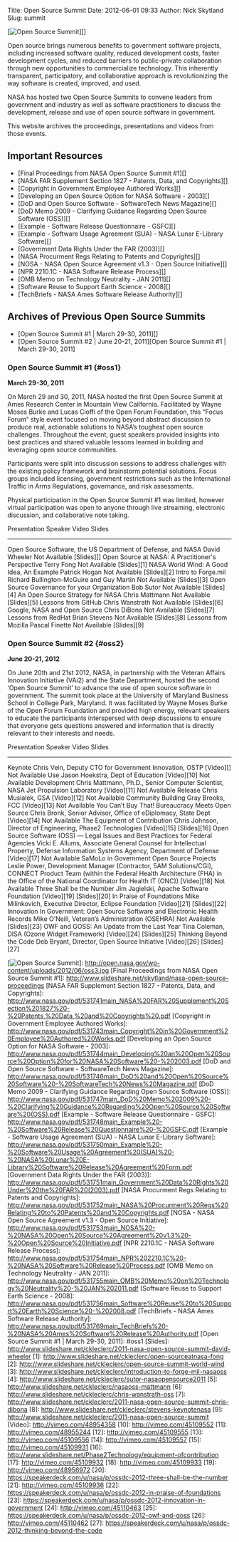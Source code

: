 Title: Open Source Summit
Date: 2012-06-01 09:33
Author: Nick Skytland
Slug: summit

[![Open Source Summit][]][]

Open source brings numerous benefits to government software projects,
including increased software quality, reduced development costs, faster
development cycles, and reduced barriers to public-private collaboration
through new opportunities to commercialize technology. This inherently
transparent, participatory, and collaborative approach is
revolutionizing the way software is created, improved, and used.

NASA has hosted two Open Source Summits to convene leaders from
government and industry as well as software practitioners to discuss the
development, release and use of open source software in government.

This website archives the proceedings, presentations and videos from
those events.

Important Resources
-------------------

-   [Final Proceedings from NASA Open Source Summit \#1][]
-   [NASA FAR Supplement Section 1827 - Patents, Data, and Copyrights][]
-   [Copyright in Government Employee Authored Works][]
-   [Developing an Open Source Option for NASA Software - 2003][]
-   [DoD and Open Source Software - SoftwareTech News Magazine][]
-   [DoD Memo 2009 - Clarifying Guidance Regarding Open Source Software
    (OSS)][]
-   [Example - Software Release Questionnaire - GSFC][]
-   [Example - Software Usage Agreement (SUA) - NASA Lunar E-Library
    Software][]
-   [Government Data Rights Under the FAR (2003)][]
-   [NASA Procurment Regs Relating to Patents and Copyrights][]
-   [NOSA - NASA Open Source Agreement v1.3 - Open Source Initiative][]
-   [NPR 2210.1C - NASA Software Release Process][]
-   [OMB Memo on Technology Neutrality - JAN 2011][]
-   [Software Reuse to Support Earth Science - 2008][]
-   [TechBriefs - NASA Ames Software Release Authority][]

Archives of Previous Open Source Summits
----------------------------------------

-   [Open Source Summit \#1 | March 29-30, 2011][]
-   [Open Source Summit \#2 | June 20-21, 2011][Open Source Summit \#1 |
    March 29-30, 2011]

### Open Source Summit \#1 {#oss1}

**March 29-30, 2011**

On March 29 and 30, 2011, NASA hosted the first Open Source Summit at
Ames Research Center in Mountain View California. Facilitated by Wayne
Moses Burke and Lucas Cioffi of the Open Forum Foundation, this “Focus
Forum” style event focused on moving beyond abstract discussion to
produce real, actionable solutions to NASA’s toughest open source
challenges. Throughout the event, guest speakers provided insights into
best practices and shared valuable lessons learned in building and
leveraging open source communities.

Participants were split into discussion sessions to address challenges
with the existing policy framework and brainstorm potential solutions.
Focus groups included licensing, government restrictions such as the
International Traffic in Arms Regulations, governance, and risk
assessments.

Physical participation in the Open Source Summit \#1 was limited,
however virtual participation was open to anyone through live streaming,
electronic discussion, and collaborative note taking.

  Presentation                                                   Speaker                                     Video           Slides
  -------------------------------------------------------------- ------------------------------------------- --------------- -------------
  Open Source Software, the US Department of Defense, and NASA   David Wheeler                               Not Available   [Slides][]
  Open Source at NASA: A Practitioner's Perspective              Terry Fong                                  Not Available   [Slides][1]
  NASA World Wind: A Good Idea, An Example                       Patrick Hogan                               Not Available   [Slides][2]
  Intro to Forge.mil                                             Richard Bullington-McGuire and Guy Martin   Not Available   [Slides][3]
  Open Source Governance for your Organization                   Bob Sutor                                   Not Available   [Slides][4]
  An Open Source Strategy for NASA                               Chris Mattmann                              Not Available   [Slides][5]
  Lessons from GitHub                                            Chris Wanstrath                             Not Available   [Slides][6]
  Google, NASA and Open Source                                   Chris DiBona                                Not Available   [Slides][7]
  Lessons from RedHat                                            Brian Stevens                               Not Available   [Slides][8]
  Lessons from Mozilla                                           Pascal Finette                              Not Available   [Slides][9]

### Open Source Summit \#2 {#oss2}

**June 20-21, 2012**

On June 20th and 21st 2012, NASA, in partnership with the Veteran
Affairs Innovation Initiative (VAi2) and the State Department, hosted
the second ‘Open Source Summit’ to advance the use of open source
software in government. The summit took place at the University of
Maryland Business School in College Park, Maryland. It was facilitated
by Wayne Moses Burke of the Open Forum Foundation and provided high
energy, relevant speakers to educate the participants interspersed with
deep discussions to ensure that everyone gets questions answered and
information that is directly relevant to their interests and needs.

  Presentation                                                                        Speaker                                                                                                                                                                                                Video           Slides
  ----------------------------------------------------------------------------------- ------------------------------------------------------------------------------------------------------------------------------------------------------------------------------------------------------ --------------- ---------------
  Keynote                                                                             Chris Vein, Deputy CTO for Government Innovation, OSTP                                                                                                                                                 [Video][]       Not Available
  Use                                                                                 Jason Hoekstra, Dept of Education                                                                                                                                                                      [Video][10]     Not Available
  Development                                                                         Chris Mattmann, Ph.D., Senior Computer Scientist, NASA Jet Propulsion Laboratory                                                                                                                       [Video][11]     Not Available
  Release                                                                             Chris Musialek, GSA                                                                                                                                                                                    [Video][12]     Not Available
  Community Building                                                                  Gray Brooks, FCC                                                                                                                                                                                       [Video][13]     Not Available
  You Can’t Buy That! Bureaucracy Meets Open Source                                   Chris Bronk, Senior Advisor, Office of eDiplomacy, State Dept                                                                                                                                          [Video][14]     Not Available
  The Equipment of Contribution                                                       Chris Johnson, Director of Engineering, Phase2 Technologies                                                                                                                                            [Video][15]     [Slides][16]
  Open Source Software (OSS) — Legal Issues and Best Practices for Federal Agencies   Vicki E. Allums, Associate General Counsel for Intellectual Property, Defense Information Systems Agency, Department of Defense                                                                        [Video][17]     Not Available
  SaMoLo in Government Open Source Projects                                           Leslie Power, Development Manager (Contractor, 5AM Solutions/CGI), CONNECT Product Team (within the Federal Health Architecture (FHA) in the Office of the National Coordinator for Health IT (ONC))   [Video][18]     Not Available
  Three Shall be the Number                                                           Jim Jagielski, Apache Software Foundation                                                                                                                                                              [Video][19]     [Slides][20]
  In Praise of Foundations                                                            Mike Milinkovich, Executive Director, Eclipse Foundation                                                                                                                                               [Video][21]     [Slides][22]
  Innovation In Government: Open Source Software and Electronic Health Records        Mike O’Neill, Veteran’s Administration (OSEHRA)                                                                                                                                                        Not Available   [Slides][23]
  OWF and GOSS: An Update from the Last Year                                          Tina Coleman, DISA (Ozone Widget Framework)                                                                                                                                                            [Video][24]     [Slides][25]
  Thinking Beyond the Code                                                            Deb Bryant, Director, Open Source Initiative                                                                                                                                                           [Video][26]     [Slides][27]

  [Open Source Summit]: http://open.nasa.gov/wp-content/uploads/2012/06/oss3.jpg
    "oss"
  [![Open Source Summit][]]: http://open.nasa.gov/wp-content/uploads/2012/06/oss3.jpg
  [Final Proceedings from NASA Open Source Summit \#1]: http://www.slideshare.net/skytland/nasa-open-source-proceedings
  [NASA FAR Supplement Section 1827 - Patents, Data, and Copyrights]: http://www.nasa.gov/pdf/531741main_NASA%20FAR%20Supplement%20Section%201827%20-%20Patents,%20Data,%20and%20Copyrights%20.pdf
  [Copyright in Government Employee Authored Works]: http://www.nasa.gov/pdf/531743main_Copyright%20in%20Government%20Employee%20Authored%20Works.pdf
  [Developing an Open Source Option for NASA Software - 2003]: http://www.nasa.gov/pdf/531744main_Developing%20an%20Open%20Source%20Option%20for%20NASA%20Software%20-%202003.pdf
  [DoD and Open Source Software - SoftwareTech News Magazine]: http://www.nasa.gov/pdf/531746main_DoD%20and%20Open%20Source%20Software%20-%20SoftwareTech%20News%20Magazine.pdf
  [DoD Memo 2009 - Clarifying Guidance Regarding Open Source Software
  (OSS)]: http://www.nasa.gov/pdf/531747main_DoD%20Memo%202009%20-%20Clarifying%20Guidance%20Regarding%20Open%20Source%20Software%20(OSS).pdf
  [Example - Software Release Questionnaire - GSFC]: http://www.nasa.gov/pdf/531748main_Example%20-%20Software%20Release%20Questionnaire%20-%20GSFC.pdf
  [Example - Software Usage Agreement (SUA) - NASA Lunar E-Library
  Software]: http://www.nasa.gov/pdf/531750main_Example%20-%20Software%20Usage%20Agreement%20(SUA)%20-%20NASA%20Lunar%20E-Library%20Software%20Release%20Agreement%20Form.pdf
  [Government Data Rights Under the FAR (2003)]: http://www.nasa.gov/pdf/531751main_Government%20Data%20Rights%20Under%20the%20FAR%20(2003).pdf
  [NASA Procurment Regs Relating to Patents and Copyrights]: http://www.nasa.gov/pdf/531752main_NASA%20Procurment%20Regs%20Relating%20to%20Patents%20and%20Copyrights.pdf
  [NOSA - NASA Open Source Agreement v1.3 - Open Source Initiative]: http://www.nasa.gov/pdf/531753main_NOSA%20-%20NASA%20Open%20Source%20Agreement%20v1.3%20-%20Open%20Source%20Initiative.pdf
  [NPR 2210.1C - NASA Software Release Process]: http://www.nasa.gov/pdf/531754main_NPR%202210.1C%20-%20NASA%20Software%20Release%20Process.pdf
  [OMB Memo on Technology Neutrality - JAN 2011]: http://www.nasa.gov/pdf/531755main_OMB%20Memo%20on%20Technology%20Neutrality%20-%20JAN%202011.pdf
  [Software Reuse to Support Earth Science - 2008]: http://www.nasa.gov/pdf/531756main_Software%20Reuse%20to%20Support%20Earth%20Science%20-%202008.pdf
  [TechBriefs - NASA Ames Software Release Authority]: http://www.nasa.gov/pdf/531769main_TechBriefs%20-%20NASA%20Ames%20Software%20Release%20Authority.pdf
  [Open Source Summit \#1 | March 29-30, 2011]: #oss1
  [Slides]: http://www.slideshare.net/ckleclerc/2011-nasa-open-source-summit-david-wheeler
  [1]: http://www.slideshare.net/ckleclerc/open-sourceatnasa-fong
  [2]: http://www.slideshare.net/ckleclerc/open-source-summit-world-wind
  [3]: http://www.slideshare.net/ckleclerc/introduction-to-forge-mil-nasaoss
  [4]: http://www.slideshare.net/ckleclerc/sutor-nasaopensource2011
  [5]: http://www.slideshare.net/ckleclerc/nasaoss-mattmann
  [6]: http://www.slideshare.net/ckleclerc/chris-wanstrath-oss
  [7]: http://www.slideshare.net/ckleclerc/2011-nasa-open-source-summit-chris-dibona
  [8]: http://www.slideshare.net/ckleclerc/stevens-keynotenasa
  [9]: http://www.slideshare.net/ckleclerc/2011-nasa-open-source-summit
  [Video]: http://vimeo.com/48954358
  [10]: http://vimeo.com/45109552
  [11]: http://vimeo.com/48955244
  [12]: http://vimeo.com/45109555
  [13]: http://vimeo.com/45109556
  [14]: http://vimeo.com/45109557
  [15]: http://vimeo.com/45109931
  [16]: http://www.slideshare.net/Phase2Technology/equipment-ofcontribution
  [17]: http://vimeo.com/45109932
  [18]: http://vimeo.com/45109933
  [19]: http://vimeo.com/48956972
  [20]: https://speakerdeck.com/u/nasa/p/ossdc-2012-three-shall-be-the-number
  [21]: http://vimeo.com/45109936
  [22]: https://speakerdeck.com/u/nasa/p/ossdc-2012-in-praise-of-foundations
  [23]: https://speakerdeck.com/u/nasa/p/ossdc-2012-innovation-in-government
  [24]: http://vimeo.com/45110463
  [25]: https://speakerdeck.com/u/nasa/p/ossdc-2012-owf-and-goss
  [26]: http://vimeo.com/45110462
  [27]: https://speakerdeck.com/u/nasa/p/ossdc-2012-thinking-beyond-the-code
